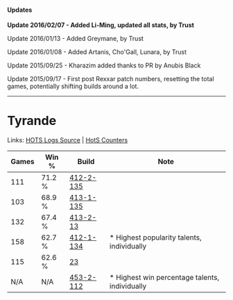 #### Updates
**Update 2016/02/07 - Added Li-Ming, updated all stats, by Trust**

Update 2016/01/13 - Added Greymane, by Trust

Update 2016/01/08 - Added Artanis, Cho'Gall, Lunara, by Trust

Update 2015/09/25 - Kharazim added thanks to PR by Anubis Black

Update 2015/09/17 - First post Rexxar patch numbers, resetting the total games, potentially shifting builds around a lot.

***

# Tyrande

Links: [HOTS Logs Source](https://www.hotslogs.com/Sitewide/HeroDetails?Hero=Tyrande) | [HotS Counters](http://hotscounters.com/#/hero/Tyrande)

Games  | Win %  | Build     | Note
-----  | -----  | -----     | ----
111    | 71.2 % | [412-2-135](http://www.heroesfire.com/hots/talent-calculator/tyrande#rtoN) | 
103    | 68.9 % | [413-1-135](http://www.heroesfire.com/hots/talent-calculator/tyrande#rv-_) | 
132    | 67.4 % | [413-2-13](http://www.heroesfire.com/hots/talent-calculator/tyrande#5P1T) | 
158    | 62.7 % | [412-1-134](http://www.heroesfire.com/hots/talent-calculator/tyrande#rtYk) | * Highest popularity talents, individually
115    | 62.6 % | [23](http://www.heroesfire.com/hots/talent-calculator/tyrande#1x) | 
N/A    | N/A    | [453-2-112](http://www.heroesfire.com/hots/talent-calculator/tyrande#tRuG) | * Highest win percentage talents, individually
